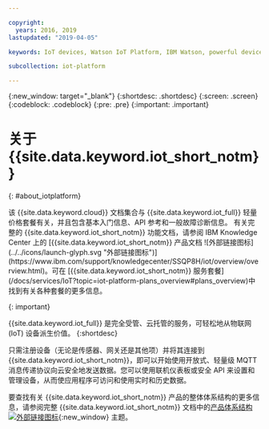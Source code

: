 ```yaml
---

copyright:
  years: 2016, 2019
lastupdated: "2019-04-05"

keywords: IoT devices, Watson IoT Platform, IBM Watson, powerful device management operations

subcollection: iot-platform

---
```


{:new_window: target="\_blank"}
{:shortdesc: .shortdesc}
{:screen: .screen}
{:codeblock: .codeblock}
{:pre: .pre}
{:important: .important}

# 关于 {{site.data.keyword.iot_short_notm}}
{: #about_iotplatform}

<p>该 {{site.data.keyword.cloud}} 文档集合与 {{site.data.keyword.iot_full}} 轻量价格套餐有关，并且包含基本入门信息、API 参考和一般故障诊断信息。
有关完整的 {{site.data.keyword.iot_short_notm}} 功能文档，请参阅 IBM Knowledge Center 上的 [{{site.data.keyword.iot_short_notm}} 产品文档 ![外部链接图标](../../icons/launch-glyph.svg "外部链接图标")](https://www.ibm.com/support/knowledgecenter/SSQP8H/iot/overview/overview.html)。可在 [{{site.data.keyword.iot_short_notm}} 服务套餐](/docs/services/IoT?topic=iot-platform-plans_overview#plans_overview)中找到有关各种套餐的更多信息。
</p>
{: important}

{{site.data.keyword.iot_full}} 是完全受管、云托管的服务，可轻松地从物联网 (IoT) 设备派生价值。
{:shortdesc}

只需注册设备（无论是传感器、网关还是其他项）并将其连接到 {{site.data.keyword.iot_short_notm}}，即可以开始使用开放式、轻量级 MQTT 消息传递协议向云安全地发送数据。您可以使用联机仪表板或安全 API 来设置和管理设备，从而使应用程序可访问和使用实时和历史数据。

要查找有关 {{site.data.keyword.iot_short_notm}} 产品的整体体系结构的更多信息，请参阅完整 {{site.data.keyword.iot_short_notm}} 文档中的[产品体系结构 ![外部链接图标](../../icons/launch-glyph.svg "外部链接图标")](https://www.ibm.com/support/knowledgecenter/SSQP8H/iot/overview/architecture.html){:new_window} 主题。
